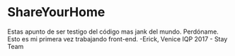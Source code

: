 # ShareYourHome
Estas apunto de ser testigo del código mas jank del mundo. Perdóname. Esto es mi primera vez trabajando front-end. -Erick, Venice IQP 2017 - Stay Team
